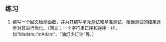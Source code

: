 

## 练习

1. 编写一个回文检测函数，并为其编写单元测试和基准测试，根据测试的结果逐步对其进行优化。（回文：一个字符串正序和逆序一样，如“Madam,I’mAdam”、“油灯少灯油”等。）

